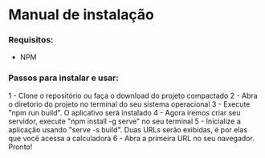 # Manual de instalação

### Requisitos:

- NPM

### Passos para instalar e usar:

1 - Clone o repositório ou faça o download do projeto compactado
2 - Abra o diretorio do projeto no terminal do seu sistema operacional
3 - Execute "npm run build". O aplicativo será instalado
4 - Agora iremos criar seu servidor, execute "npm install -g serve" no seu terminal
5 - Inicialize a aplicação usando "serve -s build". Duas URLs serão exibidas, é por elas que você acessa a calculadora
6 - Abra a primeira URL no seu navegador. Pronto!
